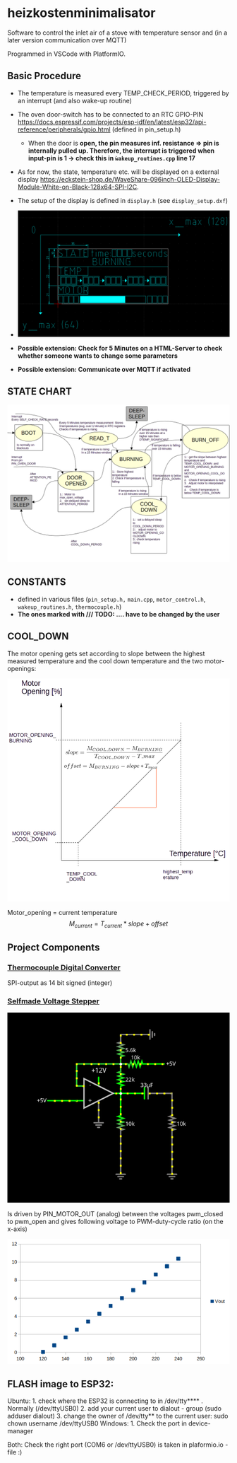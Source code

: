 # heizkostenminimalisator
Software to control the inlet air of a stove with temperature sensor and (in a later version communication over MQTT)

Programmed in VSCode with PlatformIO.


## Basic Procedure
* The temperature is measured every TEMP_CHECK_PERIOD, triggered by an interrupt (and also wake-up routine)

* The oven door-switch has to be connected to an RTC GPIO-PIN https://docs.espressif.com/projects/esp-idf/en/latest/esp32/api-reference/peripherals/gpio.html (defined in pin_setup.h)

  * When the door is **open, the pin measures inf. resistance => pin is internally pulled up. Therefore, the interrupt is triggered when input-pin is 1 -> check this in `ẁakeup_routines.cpp` line 17**

* As for now, the state, temperature etc. will be displayed on a external display https://eckstein-shop.de/WaveShare-096inch-OLED-Display-Module-White-on-Black-128x64-SPI-I2C.

* The setup of the display is defined in `display.h` (see `display_setup.dxf`)

* ![display_setup](./documentation/display_setup.png)

* **Possible extension: Check for 5 Minutes on a HTML-Server to check whether someone wants to change some parameters**

* **Possible extension: Communicate over MQTT if activated**

  

## STATE CHART
![plot](./documentation/State_chart.png?raw=true "State Chart")

## CONSTANTS
- defined in various files (`pin_setup.h,` `main.cpp`, `motor_control.h`, `wakeup_routines.h`, `thermocouple.h`)
- **The ones marked with /// TODO: .... have to be changed by the user**

## COOL_DOWN

The motor opening gets set according to slope between the highest measured temperature and the cool down temperature and the two motor-openings:

![plot](./documentation/slope.png?raw=true "State Chart")

Motor_opening = current temperature
$$
M_{current} = T_{current} * slope + offset
$$



## Project Components
### [Thermocouple Digital Converter](https://cdn-shop.adafruit.com/datasheets/MAX31855.pdf)
SPI-output as 14 bit signed (integer)
### [Selfmade Voltage Stepper](https://www.falstad.com/circuit/circuitjs.html?ctz=CQAgjCAMB0l3BWEBmAHAJmgdgGzoRmACzICcpkORIC6NNkNApgLRhgBQA5iKnCOlSpe-ZMhxQoHAMYgcQ8DkZ9GYJZJjxIydOT36DE9tGRYEWUlVJYwqBGDqbInAE4jV6lQIWqtHIpCkNKR0aozywmHgUNASbGDQpAhEWJCoYKR8GYLIAsjQEJDccgHgISWM6OjUjEUAShXggo3sjpKlDhoxCMURKHRmdDoaHADuwXSWE+BENWPTU31TRW5LEn3DjAhKK3IKUWuSVfAcDYMgU17L7VtdMD08fYLCG+IjqwpT59dgfh+R6iePnAfgaCHKYFwNE6kIktRApSQ8PuHAA9jMSjdyAJarBnNt8EcMcgOEA)

![plot](./documentation/voltage_stepper.png?raw=true "State Chart")

Is driven by PIN_MOTOR_OUT (analog) between the voltages pwm_closed to pwm_open and gives following voltage to PWM-duty-cycle ratio (on the x-axis)

![plot](./documentation/voltage_output.png?raw=true "State Chart")


## FLASH image to ESP32:
Ubuntu:
	1. check where the ESP32 is connecting to in /dev/tty**** . Normally (/dev/ttyUSB0)
	2. add your current user to dialout - group (sudo adduser <username> dialout)
	3. change the owner of /dev/tty** to the current user: sudo chown username /dev/ttyUSB0
	Windows:
	1. Check the port in device-manager

Both:
	Check the right port (COM6 or /dev/ttyUSB0) is taken in plaformio.io - file :)
